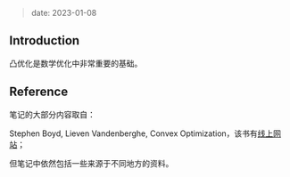 
> date: 2023-01-08


## Introduction

凸优化是数学优化中非常重要的基础。



## Reference

笔记的大部分内容取自：

Stephen Boyd, Lieven Vandenberghe, Convex Optimization，该书有[线上网站](https://stanford.edu/~boyd/cvxbook/)；

但笔记中依然包括一些来源于不同地方的资料。
